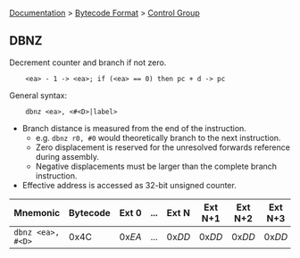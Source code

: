 [Documentation](../../README.md) > [Bytecode Format](../README.md) > [Control Group](../InstructionsControl.md)

## DBNZ

Decrement counter and branch if not zero.

        <ea> - 1 -> <ea>; if (<ea> == 0) then pc + d -> pc

General syntax:

        dbnz <ea>, <#<D>|label>

* Branch distance is measured from the end of the instruction.
    - e.g. `dbnz r0, #0` would theoretically branch to the next instruction.
    - Zero displacement is reserved for the unresolved forwards reference during assembly.
    - Negative displacements must be larger than the complete branch instruction.
* Effective address is accessed as 32-bit unsigned counter.

| Mnemonic | Bytecode | Ext 0 | ... | Ext N | Ext N+1 | Ext N+2 | Ext N+3 |
| - | - | - | - | - | - | - | - |
| `dbnz <ea>, #<D>` | 0x4C | 0x*EA* | ... | 0x*DD* | 0x*DD* | 0x*DD* | 0x*DD* |
